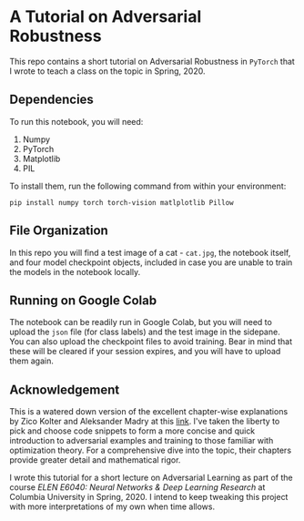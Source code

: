 # A Tutorial on Adversarial Robustness

This repo contains a short tutorial on Adversarial Robustness in `PyTorch` that I wrote to teach a class on the topic in Spring, 2020. 

## Dependencies

To run this notebook, you will need:
1. Numpy
2. PyTorch
3. Matplotlib
4. PIL

To install them, run the following command from within your environment:

`pip install numpy torch torch-vision matlplotlib Pillow`

## File Organization

In this repo you will find a test image of a cat - `cat.jpg`, the notebook itself, and four model checkpoint objects, included in case you are unable to train the models in the notebook locally. 

## Running on Google Colab
The notebook can be readily run in Google Colab, but you will need to upload the `json` file (for class labels) and the test image in the sidepane. You can also upload the checkpoint files to avoid training. Bear in mind that these will be cleared if your session expires, and you will have to upload them again. 

## Acknowledgement

This is a watered down version of the excellent chapter-wise explanations by Zico Kolter and Aleksander Madry at this [link](https://adversarial-ml-tutorial.org/). I've taken the liberty to pick and choose code snippets to form a more concise and quick introduction to adversarial examples and training to those familiar with optimization theory. For a comprehensive dive into the topic, their chapters provide greater detail and mathematical rigor. 

I wrote this tutorial for a short lecture on Adversarial Learning as part of the course *ELEN E6040: Neural Networks \& Deep Learning Research* at Columbia University in Spring, 2020. I intend to keep tweaking this project with more interpretations of my own when time allows. 
